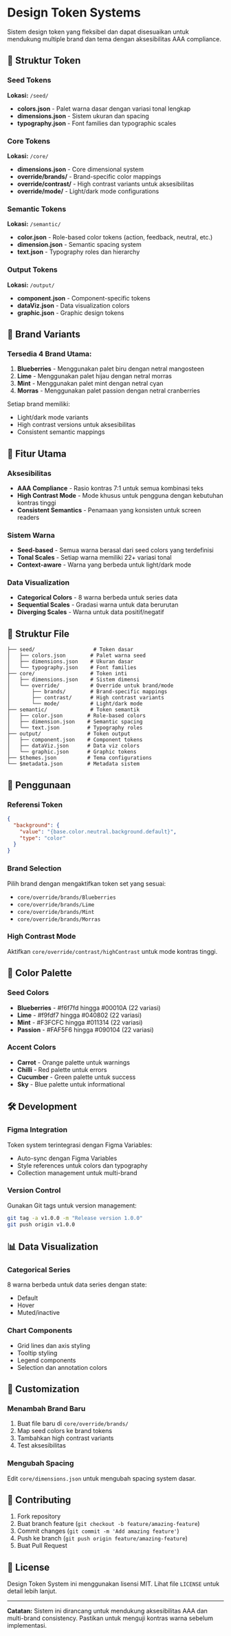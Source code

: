 
# Design Token Systems

Sistem design token yang fleksibel dan dapat disesuaikan untuk mendukung multiple brand dan tema dengan aksesibilitas AAA compliance.

## 🎨 Struktur Token

### Seed Tokens
**Lokasi:** `/seed/`
- **colors.json** - Palet warna dasar dengan variasi tonal lengkap
- **dimensions.json** - Sistem ukuran dan spacing
- **typography.json** - Font families dan typographic scales

### Core Tokens
**Lokasi:** `/core/`
- **dimensions.json** - Core dimensional system
- **override/brands/** - Brand-specific color mappings
- **override/contrast/** - High contrast variants untuk aksesibilitas
- **override/mode/** - Light/dark mode configurations

### Semantic Tokens
**Lokasi:** `/semantic/`
- **color.json** - Role-based color tokens (action, feedback, neutral, etc.)
- **dimension.json** - Semantic spacing system
- **text.json** - Typography roles dan hierarchy

### Output Tokens
**Lokasi:** `/output/`
- **component.json** - Component-specific tokens
- **dataViz.json** - Data visualization colors
- **graphic.json** - Graphic design tokens

## 🌈 Brand Variants

### Tersedia 4 Brand Utama:

1. **Blueberries** - Menggunakan palet biru dengan netral mangosteen
2. **Lime** - Menggunakan palet hijau dengan netral morras
3. **Mint** - Menggunakan palet mint dengan netral cyan
4. **Morras** - Menggunakan palet passion dengan netral cranberries

Setiap brand memiliki:
- Light/dark mode variants
- High contrast versions untuk aksesibilitas
- Consistent semantic mappings

## 🎯 Fitur Utama

### Aksesibilitas
- **AAA Compliance** - Rasio kontras 7:1 untuk semua kombinasi teks
- **High Contrast Mode** - Mode khusus untuk pengguna dengan kebutuhan kontras tinggi
- **Consistent Semantics** - Penamaan yang konsisten untuk screen readers

### Sistem Warna
- **Seed-based** - Semua warna berasal dari seed colors yang terdefinisi
- **Tonal Scales** - Setiap warna memiliki 22+ variasi tonal
- **Context-aware** - Warna yang berbeda untuk light/dark mode

### Data Visualization
- **Categorical Colors** - 8 warna berbeda untuk series data
- **Sequential Scales** - Gradasi warna untuk data berurutan
- **Diverging Scales** - Warna untuk data positif/negatif

## 📁 Struktur File

```
├── seed/                   # Token dasar
│   ├── colors.json        # Palet warna seed
│   ├── dimensions.json    # Ukuran dasar
│   └── typography.json    # Font families
├── core/                  # Token inti
│   ├── dimensions.json    # Sistem dimensi
│   └── override/          # Override untuk brand/mode
│       ├── brands/        # Brand-specific mappings
│       ├── contrast/      # High contrast variants
│       └── mode/          # Light/dark mode
├── semantic/              # Token semantik
│   ├── color.json        # Role-based colors
│   ├── dimension.json    # Semantic spacing
│   └── text.json         # Typography roles
├── output/               # Token output
│   ├── component.json    # Component tokens
│   ├── dataViz.json      # Data viz colors
│   └── graphic.json      # Graphic tokens
├── $themes.json          # Tema configurations
└── $metadata.json        # Metadata sistem
```

## 🚀 Penggunaan

### Referensi Token
```json
{
  "background": {
    "value": "{base.color.neutral.background.default}",
    "type": "color"
  }
}
```

### Brand Selection
Pilih brand dengan mengaktifkan token set yang sesuai:
- `core/override/brands/Blueberries`
- `core/override/brands/Lime`
- `core/override/brands/Mint`
- `core/override/brands/Morras`

### High Contrast Mode
Aktifkan `core/override/contrast/highContrast` untuk mode kontras tinggi.

## 🎨 Color Palette

### Seed Colors
- **Blueberries** - #f6f7fd hingga #00010A (22 variasi)
- **Lime** - #f9fdf7 hingga #040802 (22 variasi)
- **Mint** - #F3FCFC hingga #011314 (22 variasi)
- **Passion** - #FAF5F6 hingga #090104 (22 variasi)

### Accent Colors
- **Carrot** - Orange palette untuk warnings
- **Chilli** - Red palette untuk errors
- **Cucumber** - Green palette untuk success
- **Sky** - Blue palette untuk informational

## 🛠️ Development

### Figma Integration
Token system terintegrasi dengan Figma Variables:
- Auto-sync dengan Figma Variables
- Style references untuk colors dan typography
- Collection management untuk multi-brand

### Version Control
Gunakan Git tags untuk version management:
```bash
git tag -a v1.0.0 -m "Release version 1.0.0"
git push origin v1.0.0
```

## 📊 Data Visualization

### Categorical Series
8 warna berbeda untuk data series dengan state:
- Default
- Hover
- Muted/inactive

### Chart Components
- Grid lines dan axis styling
- Tooltip styling
- Legend components
- Selection dan annotation colors

## 🔧 Customization

### Menambah Brand Baru
1. Buat file baru di `core/override/brands/`
2. Map seed colors ke brand tokens
3. Tambahkan high contrast variants
4. Test aksesibilitas

### Mengubah Spacing
Edit `core/dimensions.json` untuk mengubah spacing system dasar.

## 📝 Contributing

1. Fork repository
2. Buat branch feature (`git checkout -b feature/amazing-feature`)
3. Commit changes (`git commit -m 'Add amazing feature'`)
4. Push ke branch (`git push origin feature/amazing-feature`)
5. Buat Pull Request

## 📄 License

Design Token System ini menggunakan lisensi MIT. Lihat file `LICENSE` untuk detail lebih lanjut.

---

**Catatan:** Sistem ini dirancang untuk mendukung aksesibilitas AAA dan multi-brand consistency. Pastikan untuk menguji kontras warna sebelum implementasi.
